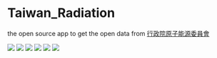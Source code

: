 Taiwan_Radiation
================
the open source app to get the open data from <a href="http://www.aec.gov.tw/%E8%B3%87%E8%A8%8A%E5%85%AC%E9%96%8B/%E9%96%8B%E6%94%BE%E8%B3%87%E6%96%99-Open-Data/02.%E5%85%A8%E5%9C%8B%E7%92%B0%E5%A2%83%E8%BC%BB%E5%B0%84%E5%81%B5%E6%B8%AC--219_2015_2017.html">行政院原子能源委員會</a>


<img src="http://truth.bahamut.com.tw/s01/201406/9946643f3c60a0d3677b15bd7be4dc3e.PNG">

<img src="http://truth.bahamut.com.tw/s01/201406/6287ba05832b049f6e7d86d8e60c2e93.PNG">

<img src="http://truth.bahamut.com.tw/s01/201406/3eafd952b1fc1a781ddbadfdbc9a0ce8.PNG">

<img src="http://truth.bahamut.com.tw/s01/201406/6fa7719d1ae4d93b23081d6b7b5b7fbd.PNG">

<img src="http://truth.bahamut.com.tw/s01/201406/7b378272e76088980ab041ccad29ae9f.PNG">

<img src="http://truth.bahamut.com.tw/s01/201406/2ab79e387f35aff9de6425cd4a22b429.PNG">
